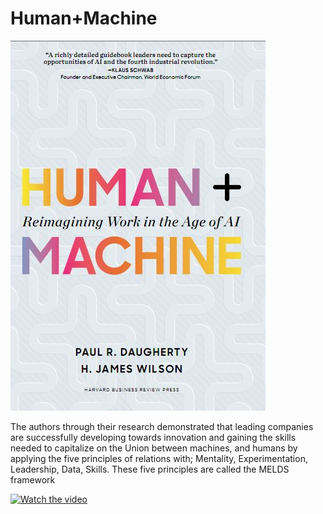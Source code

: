 # Human+Machine

![image](https://github.com/JonathanJuez/Human-plus-Machine/blob/main/human.JPG)

The authors through their research demonstrated that leading companies are successfully developing towards innovation and gaining the skills needed to capitalize on the Union between machines, and humans by applying the five principles of relations with; Mentality, Experimentation, Leadership, Data, Skills. These five principles are called the MELDS framework

[![Watch the video](https://i3.ytimg.com/vi/v=3ReIWtrE0rU/0.jpg)](https://www.youtube.com/watch?v=3ReIWtrE0rU)
